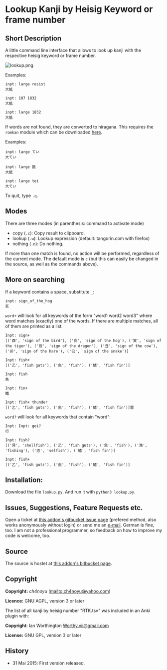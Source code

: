 # Lookup Kanji by Heisig Keyword or frame number

## Short Description
A little command line interface that allows to look up kanji with the respective heisig keyword or frame number.

![lookup.png](https://bitbucket.org/repo/qe4bg9/images/274375207-lookup.png)

Examples:
    
    inpt: large resist
    大抵
    
    inpt: 107 1832
    大抵
    
    inpt: large 1832
    大抵
   
If words are not found, they are converted to hiragana. This requires the ```romkan``` module which can be downloaded
[here](https://pypi.python.org/pypi/romkan).

Examples:
    
    inpt: large てい
    大てい
    
    inpt: large 抵
    大抵
    
    inpt: large tei
    大てい

To quit, type ```.q```.

## Modes 

There are three modes (in parenthesis: command to activate mode)

* copy (```.c```): Copy result to clipboard.
* lookup (```.w```): Lookup expression (default: tangorin.com with firefox)
* nothing (```.n```): Do nothing.

If more than one match is found, no action will be performed, regardless of the current mode.
The default mode is ```c``` (but this can easily be changed in the source, as well as the commands above).
    
## More on searching

If a keyword contains a space, substitute ```_```:

    inpt: sign_of_the_hog
    亥

```word+``` will look for all keywords of the form "word1 word2 word3" where word matches (exactly) one of the words. If
there are multiple matches, all of them are printed as a list. 

    Inpt: sign+
    [('酉', 'sign of the bird'), ('亥', 'sign of the hog'), ('寅', 'sign of the tiger'), ('辰', 'sign of the dragon'), ('丑', 'sign of the cow'), ('卯', 'sign of the hare'), ('巳', 'sign of the snake')]
    
    Inpt: fish+
    [('乙', 'fish guts'), ('魚', 'fish'), ('鰭', 'fish fin')]
    
    Inpt: fish
    魚
    
    Inpt: fin+
    鰭
    
    Inpt: fish+ thunder
    [('乙', 'fish guts'), ('魚', 'fish'), ('鰭', 'fish fin')]雷

```word?``` will look for all keywords that contain "word":

    Inpt: Inpt: goi?
    行
    
    Inpt: fish?
    [('貝', 'shellfish'), ('乙', 'fish guts'), ('魚', 'fish'), ('漁', 'fishing'), ('恣', 'selfish'), ('鰭', 'fish fin')]

    Inpt: fish+
    [('乙', 'fish guts'), ('魚', 'fish'), ('鰭', 'fish fin')]

## Installation:

Download the file ```lookup.py```. And run it with ```python3 lookup.py```.

## Issues, Suggestions, Feature Requests etc.
Open a ticket at [this addon's gitbucket issue page](https://bitbucket.org/ch4noyu/lookup-kanji-by-heisig-keyword/issues?status=new&status=open) (prefered method, also works anonymously without login) or send me an [e-mail](mailto:ch4noyu@yahoo.com). German is fine, too. I am not a professional programmer, so feedback on how to improve my code is welcome, too.

## Source
The source is hostet at [this addon's bitbucket page](https://bitbucket.org/ch4noyu/lookup-kanji-by-heisig-keyword/overview).

## Copyright
**Copyright:** *ch4noyu* (<mailto:ch4noyu@yahoo.com>)

**Licence:** GNU AGPL, version 3 or later

The list of all kanji by heisig number "RTK.tsv" was included in an Anki plugin with:

**Copyright**: Ian Worthington <Worthy.vii@gmail.com>

**License:** GNU GPL, version 3 or later

## History

* 31 Mai 2015: First version released.